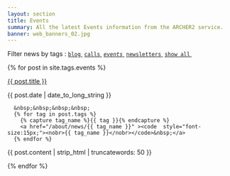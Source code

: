 ```yaml
---
layout: section
title: Events
summary: All the latest Events information from the ARCHER2 service.
banner: web_banners_02.jpg
---
```


Filter news by tags :  <a href="/about/news/blog"><code class="highligher-rouge"><nobr>blog</nobr></code>&nbsp;</a>        <a href="/about/news/calls"><code class="highligher-rouge"><nobr>calls</nobr></code>&nbsp;</a>        <a href="/about/news/events"><code class="highligher-rouge"><nobr><i>events</i></nobr></code>&nbsp;</a>         <a href="/about/news/newsletters"><code class="highligher-rouge"><nobr>newsletters</nobr></code>&nbsp;</a>           <a href="/about/news/"><code class="highligher-rouge"><nobr>show all</nobr></code>&nbsp;</a> 


{% for post in site.tags.events %}
<div class="post-area">
  <a href="{{ post.url | prepend: site.baseurl }}" class="bold">{{ post.title }}</a>
  <p class="post-date">{{ post.date | date_to_long_string }}

      &nbsp;&nbsp;&nbsp;&nbsp;
      {% for tag in post.tags %}
        {% capture tag_name %}{{ tag }}{% endcapture %}
        <a href="/about/news/{{ tag_name }}" ><code  style="font-size:15px;"><nobr>{{ tag_name }}</nobr></code>&nbsp;</a>
      {% endfor %}         
  </p>

  <p>
    {{ post.content | strip_html | truncatewords: 50 }}
  </p>
</div>
{% endfor %}




